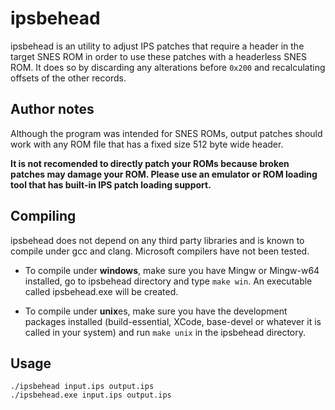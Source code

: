 ipsbehead
=========

ipsbehead is an utility to adjust IPS patches that require a header in the
target SNES ROM in order to use these patches with a headerless SNES ROM. It
does so by discarding any alterations before `0x200` and recalculating offsets
of the other records.

Author notes
------------

Although the program was intended for SNES ROMs, output patches should work
with any ROM file that has a fixed size 512 byte wide header.

**It is not recomended to directly patch your ROMs because broken patches may
damage your ROM. Please use an emulator or ROM loading tool that has built-in
IPS patch loading support.**

Compiling
---------

ipsbehead does not depend on any third party libraries and is known to compile
under gcc and clang. Microsoft compilers have not been tested.

* To compile under **windows**, make sure you have Mingw or Mingw-w64 installed, go
  to ipsbehead directory and type `make win`. An executable called
  ipsbehead.exe will be created.

* To compile under **unix**es, make sure you have the development packages
  installed (build-essential, XCode, base-devel or whatever it is called in
  your system) and run `make unix` in the ipsbehead directory.

Usage
-----

	./ipsbehead input.ips output.ips
	./ipsbehead.exe input.ips output.ips

